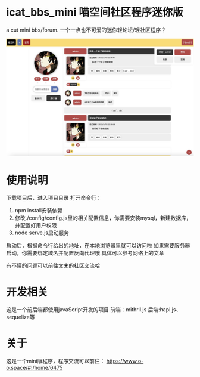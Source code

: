 # icat_bbs_mini 喵空间社区程序迷你版
a cut mini bbs/forum. 一个一点也不可爱的迷你轻论坛/轻社区程序？

![preview](./preview.jpg)

# 使用说明
下载项目后，进入项目目录
打开命令行：
1. npm install安装依赖
2. 修改./config/config.js里的相关配置信息，你需要安装mysql，新建数据库，并配置好用户权限
3. node serve.js启动服务

启动后，根据命令行给出的地址，在本地浏览器里就可以访问啦
如果需要服务器启动，你需要绑定域名并配置反向代理哦
具体可以参考网络上的文章

有不懂的问题可以前往文末的社区交流哈

# 开发相关
这是一个前后端都使用javaScript开发的项目
前端：mithril.js
后端:hapi.js、sequelize等

# 关于
这是一个mini版程序，程序交流可以前往：
https://www.o-o.space/#!/home/6475

